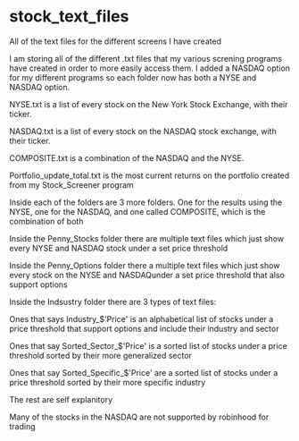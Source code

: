# stock_text_files
All of the text files for the different screens I have created


I am storing all of the different .txt files that my various screning programs have created in order to more easily access them. I added a NASDAQ option for my different programs so each folder now has both a NYSE and NASDAQ option.


NYSE.txt is a list of every stock on the New York Stock Exchange, with their ticker.

NASDAQ.txt is a list of every stock on the NASDAQ stock exchange, with their ticker.

COMPOSITE.txt is a combination of the NASDAQ and the NYSE.

Portfolio_update_total.txt is the most current returns on the portfolio created from my Stock_Screener program

Inside each of the folders are 3 more folders. One for the results using the NYSE, one for the NASDAQ, and one called COMPOSITE, which is the combination of both

Inside the Penny_Stocks folder there are multiple text files which just show every NYSE and NASDAQ stock under a set price threshold

Inside the Penny_Options folder there a multiple text files which just show every stock on the NYSE and NASDAQunder a set price threshold that also support options

Inside the Indsustry folder there are 3 types of text files:

Ones that says Industry_$'Price' is an alphabetical list of stocks under a price threshold that support options and include their industry and sector
 
Ones that say Sorted_Sector_$'Price' is a sorted list of stocks under a price threshold sorted by their more generalized sector

Ones that say Sorted_Specific_$'Price' are a sorted list of stocks under a price threshold sorted by their more specific industry

The rest are self explanitory


Many of the stocks in the NASDAQ are not supported by robinhood for trading
